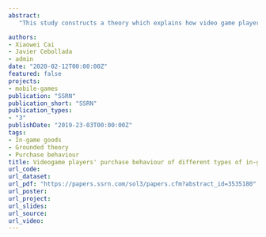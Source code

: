 ```yaml
---
abstract: 
   "This study constructs a theory which explains how video game players purchase different types of in-game goods. Instead of formulating and verifying hypotheses, we conducted an inductive approach through qualitative data analysis using grounded theory. In this study, we classified six types of in-game goods into three categories, functional-based goods, probability-based goods, and ornamental based goods. After acknowledging the heterogeneity of each category of in-game goods, we developed our grounded theory by conducting 21 in-depth interviews. We found that players purchase functional-based goods, probability-based goods, and ornamental based good for different motives and through the different purchase process. While the non-flow experience is the key trigger which leads to purchase functional-based in-game goods, the size of the reference group determined by the exposure inside the game leads to purchase ornamental-based goods. First, purchasing functional-based goods is a strategy of pulling players back to the flow experience. Second, purchasing probability-based goods is a compromise for purchase restrictions. Third, purchasing ornamental goods is a synergism of intrinsic motivations and exposure."

authors:
- Xiaowei Cai
- Javier Cebollada
- admin
date: "2020-02-12T00:00:00Z"
featured: false
projects:
- mobile-games
publication: "SSRN"
publication_short: "SSRN"
publication_types:
- "3"
publishDate: "2019-23-03T00:00:00Z"
tags:
- In-game goods
- Grounded theory
- Purchase behaviour
title: Videogame players' purchase behaviour of different types of in-game goods
url_code: 
url_dataset: 
url_pdf: "https://papers.ssrn.com/sol3/papers.cfm?abstract_id=3535180"
url_poster: 
url_project: 
url_slides: 
url_source: 
url_video: 
---
```


